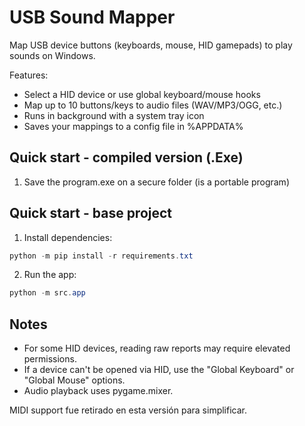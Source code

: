 # USB Sound Mapper

Map USB device buttons (keyboards, mouse, HID gamepads) to play sounds on Windows.

Features:
- Select a HID device or use global keyboard/mouse hooks
- Map up to 10 buttons/keys to audio files (WAV/MP3/OGG, etc.)
- Runs in background with a system tray icon
- Saves your mappings to a config file in %APPDATA%

## Quick start - compiled version (.Exe)

1. Save the program.exe on a secure folder (is a portable program)

## Quick start - base project

1. Install dependencies:

```powershell
python -m pip install -r requirements.txt
```

2. Run the app:

```powershell
python -m src.app
```

## Notes
- For some HID devices, reading raw reports may require elevated permissions.
- If a device can't be opened via HID, use the "Global Keyboard" or "Global Mouse" options.
- Audio playback uses pygame.mixer.

MIDI support fue retirado en esta versión para simplificar.
